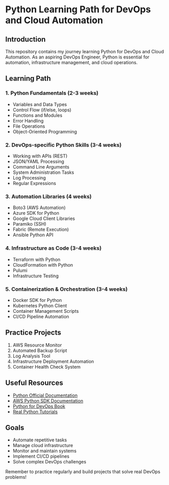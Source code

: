 # Python Learning Path for DevOps and Cloud Automation

## Introduction
This repository contains my journey learning Python for DevOps and Cloud Automation. As an aspiring DevOps Engineer, Python is essential for automation, infrastructure management, and cloud operations.

## Learning Path
### 1. Python Fundamentals (2-3 weeks)
- Variables and Data Types
- Control Flow (if/else, loops)
- Functions and Modules
- Error Handling
- File Operations
- Object-Oriented Programming

### 2. DevOps-specific Python Skills (3-4 weeks)
- Working with APIs (REST)
- JSON/YAML Processing
- Command Line Arguments
- System Administration Tasks
- Log Processing
- Regular Expressions

### 3. Automation Libraries (4 weeks)
- Boto3 (AWS Automation)
- Azure SDK for Python
- Google Cloud Client Libraries
- Paramiko (SSH)
- Fabric (Remote Execution)
- Ansible Python API

### 4. Infrastructure as Code (3-4 weeks)
- Terraform with Python
- CloudFormation with Python
- Pulumi
- Infrastructure Testing

### 5. Containerization & Orchestration (3-4 weeks)
- Docker SDK for Python
- Kubernetes Python Client
- Container Management Scripts
- CI/CD Pipeline Automation

## Practice Projects
1. AWS Resource Monitor
2. Automated Backup Script
3. Log Analysis Tool
4. Infrastructure Deployment Automation
5. Container Health Check System

## Useful Resources
- [Python Official Documentation](https://docs.python.org/)
- [AWS Python SDK Documentation](https://boto3.amazonaws.com/v1/documentation/api/latest/index.html)
- [Python for DevOps Book](https://learning.oreilly.com/library/view/python-for-devops/9781492057680/)
- [Real Python Tutorials](https://realpython.com/)

## Goals
- Automate repetitive tasks
- Manage cloud infrastructure
- Monitor and maintain systems
- Implement CI/CD pipelines
- Solve complex DevOps challenges

Remember to practice regularly and build projects that solve real DevOps problems!
